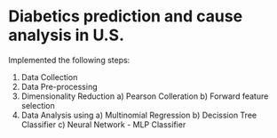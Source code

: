 # Diabetics prediction and cause analysis in U.S.

Implemented the following steps:
1. Data Collection
2. Data Pre-processing
3. Dimensionality Reduction
   a) Pearson Colleration
   b) Forward feature selection
4. Data Analysis using
   a) Multinomial Regression
   b) Decission Tree Classifier
   c) Neural Network - MLP Classifier
